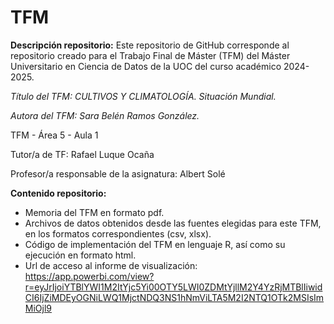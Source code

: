 # TFM
**Descripción repositorio:**
Este repositorio de GitHub corresponde al repositorio creado para el Trabajo Final de Máster (TFM) del Máster Universitario en Ciencia de Datos de la UOC del curso académico 2024-2025.

*Título del TFM:  CULTIVOS Y CLIMATOLOGÍA. Situación Mundial.*

*Autora del TFM: Sara Belén Ramos González.*

TFM - Área 5 - Aula 1
 
Tutor/a de TF: Rafael Luque Ocaña

Profesor/a responsable de la asignatura: Albert Solé

**Contenido repositorio:**
- Memoria del TFM en formato pdf.
- Archivos de datos obtenidos desde las fuentes elegidas para este TFM, en los formatos correspondientes (csv, xlsx).
- Código de implementación del TFM en lenguaje R, así como su ejecución en formato html.
- Url de acceso al informe de visualización: https://app.powerbi.com/view?r=eyJrIjoiYTBlYWI1M2ItYjc5Yi00OTY5LWI0ZDMtYjllM2Y4YzRjMTBlIiwidCI6IjZiMDEyOGNiLWQ1MjctNDQ3NS1hNmViLTA5M2I2NTQ1OTk2MSIsImMiOjl9
